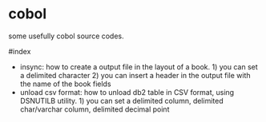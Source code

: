 # cobol
some usefully cobol source codes.

#index
  - insync: how to create a output file in the layout of a book. 
            1) you can set a delimited character
            2) you can insert a header in the output file with the name of the book fields
  - unload csv format: how to unload db2 table in CSV format, using DSNUTILB utility.
            1) you can set a delimited column, delimited char/varchar column, delimited decimal point
